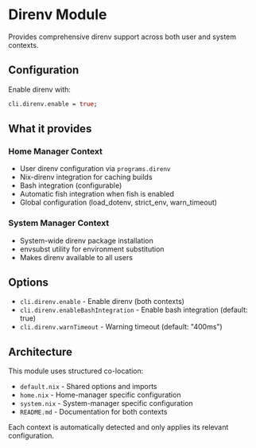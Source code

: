 # Direnv Module

Provides comprehensive direnv support across both user and system contexts.

## Configuration

Enable direnv with:
```nix
cli.direnv.enable = true;
```

## What it provides

### Home Manager Context
- User direnv configuration via `programs.direnv`
- Nix-direnv integration for caching builds
- Bash integration (configurable)
- Automatic fish integration when fish is enabled
- Global configuration (load_dotenv, strict_env, warn_timeout)

### System Manager Context  
- System-wide direnv package installation
- envsubst utility for environment substitution
- Makes direnv available to all users

## Options

- `cli.direnv.enable` - Enable direnv (both contexts)
- `cli.direnv.enableBashIntegration` - Enable bash integration (default: true)
- `cli.direnv.warnTimeout` - Warning timeout (default: "400ms")

## Architecture

This module uses structured co-location:
- `default.nix` - Shared options and imports
- `home.nix` - Home-manager specific configuration  
- `system.nix` - System-manager specific configuration
- `README.md` - Documentation for both contexts

Each context is automatically detected and only applies its relevant configuration.